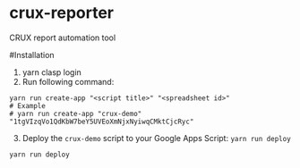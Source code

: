 # crux-reporter
CRUX report automation tool



#Installation 

1. yarn clasp login
2. Run following command:

```
yarn run create-app "<script title>" "<spreadsheet id>"
# Example
# yarn run create-app "crux-demo" "1tgVIzqVo1QdKbW7beY5UVEoXmNjxNyiwqCMktCjcRyc"
```

3. Deploy the `crux-demo` script to your Google Apps Script: `yarn run deploy`

```
yarn run deploy
```
